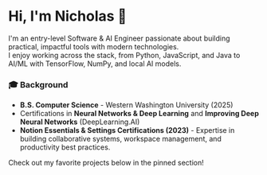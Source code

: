 # Hi, I'm Nicholas 👋

I'm an entry-level Software & AI Engineer passionate about building practical, impactful tools with modern technologies.  
I enjoy working across the stack, from Python, JavaScript, and Java to AI/ML with TensorFlow, NumPy, and local AI models.  

### 🎓 Background
- **B.S. Computer Science** - Western Washington University (2025)  
- Certifications in **Neural Networks & Deep Learning** and **Improving Deep Neural Networks** (DeepLearning.AI)  
- **Notion Essentials & Settings Certifications (2023)** - Expertise in building collaborative systems, workspace management, and productivity best practices.  

Check out my favorite projects below in the pinned section!  
